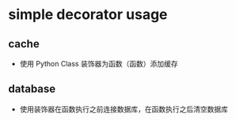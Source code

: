 # simple decorator usage

## cache
* 使用 Python Class 装饰器为函数（函数）添加缓存

## database
* 使用装饰器在函数执行之前连接数据库，在函数执行之后清空数据库
